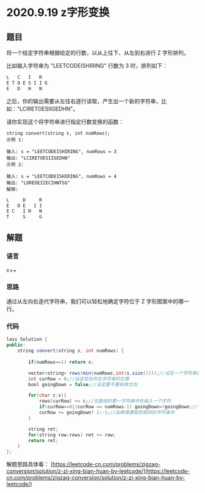 # 2020.9.19 z字形变换
## 题目
将一个给定字符串根据给定的行数，以从上往下、从左到右进行 Z 字形排列。

比如输入字符串为 "LEETCODEISHIRING" 行数为 3 时，排列如下：
```java
L   C   I   R
E T O E S I I G
E   D   H   N
```
之后，你的输出需要从左往右逐行读取，产生出一个新的字符串，比如："LCIRETOESIIGEDHN"。

请你实现这个将字符串进行指定行数变换的函数：

    string convert(string s, int numRows);
    示例 1:

    输入: s = "LEETCODEISHIRING", numRows = 3
    输出: "LCIRETOESIIGEDHN"
    示例 2:

    输入: s = "LEETCODEISHIRING", numRows = 4
    输出: "LDREOEIIECIHNTSG"
    解释:
```java
L     D     R
E   O E   I I
E C   I H   N
T     S     G
```

## 解题
### 语言
c++
### 思路
通过从左向右迭代字符串，我们可以轻松地确定字符位于 Z 字形图案中的哪一行。
### 代码
```java
lass Solution {
public:
    string convert(string s, int numRows) {
        
        if(numRows==1) return s;

        vector<string> rows(min(numRows,int(s.size())));//设定一个字符串的数组，这个数组长度为*和*的最小值
        int curRow = 0;//设定现在所在字符串的位置
        bool goingDown = false;//设定要不要转换方向

        for(char c:s){
            rows[curRow] += c;//在数组的第一字符串中先插入一个字符
            if(curRow==0||curRow == numRows-1) goingDown=!goingDown;//判断是否要转换方向
            curRow += goingDown? 1:-1;//如果需要就到相邻的字符串中
        }

        string ret;
        for(string row:rows) ret += row;
        return ret;
    }
};
```
解题思路具体看：
[https://leetcode-cn.com/problems/zigzag-conversion/solution/z-zi-xing-bian-huan-by-leetcode/](https://leetcode-cn.com/problems/zigzag-conversion/solution/z-zi-xing-bian-huan-by-leetcode/)
